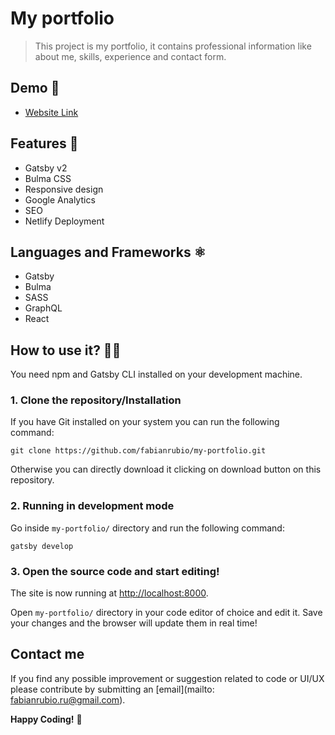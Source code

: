 # My portfolio

> This project is my portfolio, it contains professional information like about me, skills, experience and contact form.

## Demo 💯

- [Website Link](https://fabianrubio.dev/)

## Features 🚀

- Gatsby v2
- Bulma CSS
- Responsive design
- Google Analytics
- SEO
- Netlify Deployment

## Languages and Frameworks ⚛️

- Gatsby
- Bulma
- SASS
- GraphQL
- React

## How to use it? 👨‍💻

You need npm and Gatsby CLI installed on your development machine.

### 1. Clone the repository/Installation

If you have Git installed on your system you can run the following command:

`git clone https://github.com/fabianrubio/my-portfolio.git`

Otherwise you can directly download it clicking on download button on this repository.

### 2. Running in development mode

Go inside `my-portfolio/` directory and run the following command:

`gatsby develop`

### 3. Open the source code and start editing!

The site is now running at
[http://localhost:8000](http://localhost:8000).

Open `my-portfolio/` directory in your code editor of choice and edit it. Save your changes and the browser will update them in real time!

## Contact me

If you find any possible improvement or suggestion related to code or UI/UX please contribute by submitting an [email](mailto: fabianrubio.ru@gmail.com).

**Happy Coding!** 🎉
